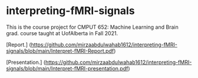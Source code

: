 # interpreting-fMRI-signals
This is the course project for CMPUT 652: Machine Learning and Brain grad. course taught at UofAlberta in Fall 2021.

[Report.] (https://github.com/mirzaabdulwahab1612/interpreting-fMRI-signals/blob/main/Interpret-fMRI-Report.pdf)

[Presentation.] (https://github.com/mirzaabdulwahab1612/interpreting-fMRI-signals/blob/main/Interpret-fMRI-presentation.pdf)
